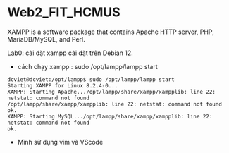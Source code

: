 # Web2_FIT_HCMUS
XAMPP is a software package that contains Apache HTTP server, PHP, MariaDB/MySQL, and Perl.

Lab0: cài đặt xampp 
cài đặt trên Debian 12.
- cách chạy xampp : sudo /opt/lampp/lampp start
```
dcviet@dcviet:/opt/lampp$ sudo /opt/lampp/lampp start
Starting XAMPP for Linux 8.2.4-0...
XAMPP: Starting Apache.../opt/lampp/share/xampp/xampplib: line 22: netstat: command not found
/opt/lampp/share/xampp/xampplib: line 22: netstat: command not found
ok.
XAMPP: Starting MySQL.../opt/lampp/share/xampp/xampplib: line 22: netstat: command not found
ok.
```
- Mình sử dụng vim và VScode